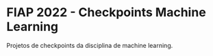 # FIAP 2022 - Checkpoints Machine Learning

Projetos de checkpoints da disciplina de machine learning.
